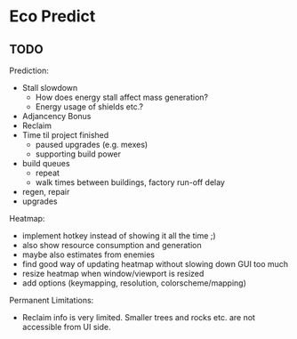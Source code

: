 Eco Predict
===========


TODO
----

Prediction:
* Stall slowdown
	* How does energy stall affect mass generation?
	* Energy usage of shields etc.?
* Adjancency Bonus
* Reclaim
* Time til project finished
	* paused upgrades (e.g. mexes)
	* supporting build power
* build queues
	* repeat
	* walk times between buildings, factory run-off delay
* regen, repair
* upgrades



Heatmap:
* implement hotkey instead of showing it all the time ;)
* also show resource consumption and generation
* maybe also estimates from enemies
* find good way of updating heatmap without slowing down GUI too much
* resize heatmap when window/viewport is resized
* add options (keymapping, resolution, colorscheme/mapping)

Permanent Limitations:
* Reclaim info is very limited. Smaller trees and rocks etc. are not accessible from UI side.